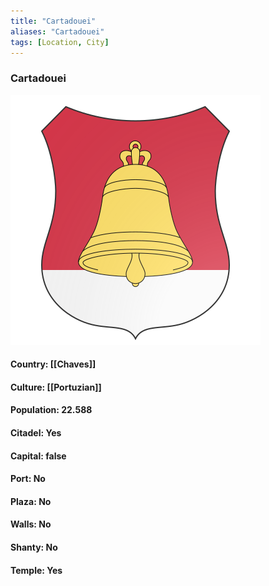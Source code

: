 ```yaml
---
title: "Cartadouei"
aliases: "Cartadouei"
tags: [Location, City]
---
```

### Cartadouei
![](attachment/01d2690c5d3f7127f392ad8770b3b1d4.svg)

#### Country: [[Chaves]]

#### Culture: [[Portuzian]]

#### Population: 22.588

#### Citadel: Yes

#### Capital: false

#### Port: No

#### Plaza: No

#### Walls: No

#### Shanty: No

#### Temple: Yes

